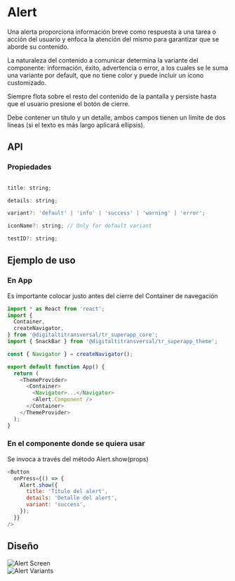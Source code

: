 # Alert

Una alerta proporciona información breve como respuesta a una tarea o acción del usuario y enfoca la atención del mismo para garantizar que se aborde su contenido.

La naturaleza del contenido a comunicar determina la variante del componente: información, éxito, advertencia o error, a los cuales se le suma una variante por default, que no tiene color y puede incluir un icono customizado.

Siempre flota sobre el resto del contenido de la pantalla y persiste hasta que el usuario presione el botón de cierre.

Debe contener un título y un detalle, ambos campos tienen un límite de dos líneas (si el texto es más largo aplicará ellipsis).

## API

### Propiedades

```js

title: string;

details: string;

variant?: 'default' | 'info' | 'success' | 'warning' | 'error';

iconName?: string; // Only for default variant

testID?: string;

```

## Ejemplo de uso

### En App

Es importante colocar justo antes del cierre del Container de navegación

```js
import * as React from 'react';
import {
  Container,
  createNavigator,
} from '@digitaltitransversal/tr_superapp_core';
import { SnackBar } from '@digitaltitransversal/tr_superapp_theme';

const { Navigator } = createNavigator();

export default function App() {
  return (
    <ThemeProvider>
      <Container>
        <Navigator>...</Navigator>
        <Alert.Component />
      </Container>
    </ThemeProvider>
  );
}
```

### En el componente donde se quiera usar

Se invoca a través del método Alert.show(props)

```js
<Button
  onPress={() => {
    Alert.show({
      title: 'Título del alert',
      details: 'Detalle del alert',
      variant: 'success',
    });
  }}
/>
```

## Diseño

![Alert Screen](/docs/images/alert/alert-screen.png)
<br/>
![Alert Variants](/docs/images/alert/alert-variants.png)
